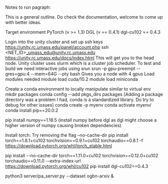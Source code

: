 Notes to run pagraph:

This is a general outline. Do check the documentation, welcome to come up with better ideas.

Target environment
PyTorch (v >= 1.3)
DGL (v == 0.4.1)
dgl-cu102 == 0.4.3

Login into the unity cluster and set up ssh keys
https://unity.rc.umass.edu/panel/account.php
ssh <NET_ID>_umass_edu@unity.rc.umass.edu
https://unity.rc.umass.edu/docs/index.html
This will get you to the head node.
Unity cluster uses slurm which is a cluster job scheduler.
To test and build we need interactive jobs using srun
srun -p gpu-preempt --gres=gpu:4 --mem=64G --pty bash
Gives you a node with 4 gpus
Load modules needed
module load cuda/10.2
module load miniconda


Create a conda environment to locally manipulate similar to virtual env
mkdir packages
conda config --add  pkgs_dirs packages
[Adding a package directory was a problem I had, conda is a standardized library. Do try to debug for other issues]
conda create -p myenv
conda activate myenv/
conda install pip==20.0.2

pip install numpy==1.18.5 (install numpy before dgl as dgl might choose a higher version of numpy causing broken dependencies)

Install torch:
Try removing the flag –no-cache-dir
pip install torch==1.8.1+cu102 torchvision==0.9.1+cu102 torchaudio==0.8.1 -f https://download.pytorch.org/whl/torch_stable.html

pip install --no-cache-dir torch==1.11.0+cu102 torchvision==0.12.0+cu102 torchaudio==0.11.0 --extra-index-url https://download.pytorch.org/whl/cu102
pip install dgl-cu102==0.4.3

python3 server/pa_server.py --dataset ogbn-arxiv &
